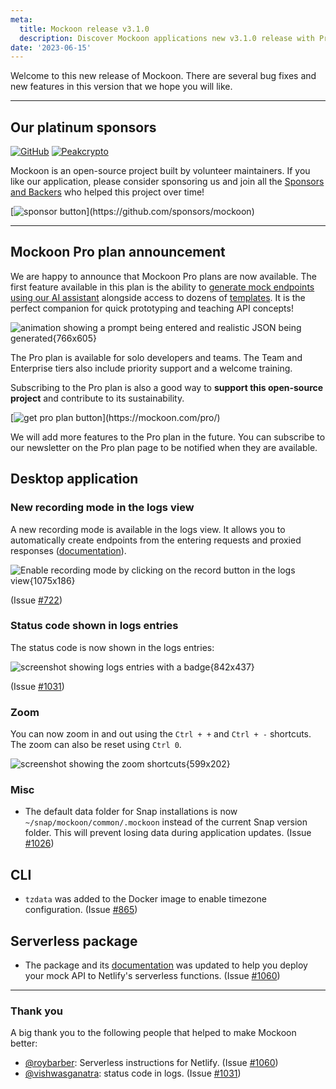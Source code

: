 ```yaml
---
meta:
  title: Mockoon release v3.1.0
  description: Discover Mockoon applications new v3.1.0 release with Pro plans announcement, new recording mode in the logs view, status code shown in logs entries, zoom and more.
date: '2023-06-15'
---
```


Welcome to this new release of Mockoon. There are several bug fixes and new features in this version that we hope you will like.

---

## Our platinum sponsors

[![GitHub](https://mockoon.com/images/sponsors/github.png)](https://github.blog/2023-04-12-github-accelerator-our-first-cohort-and-whats-next/)
[![Peakcrypto](https://mockoon.com/images/sponsors/peakcrypto.png)](https://www.peakcrypto.com/)

Mockoon is an open-source project built by volunteer maintainers. If you like our application, please consider sponsoring us and join all the [Sponsors and Backers](https://github.com/mockoon/mockoon/blob/main/backers.md) who helped this project over time!

[![sponsor button](https://mockoon.com/images/sponsor-btn-250.png?)](https://github.com/sponsors/mockoon)

---

## Mockoon Pro plan announcement

We are happy to announce that Mockoon Pro plans are now available. The first feature available in this plan is the ability to [generate mock endpoints using our AI assistant](https://mockoon.com/ai-powered-api-mocking/) alongside access to dozens of [templates](https://mockoon.com/templates/). It is the perfect companion for quick prototyping and teaching API concepts!

![animation showing a prompt being entered and realistic JSON being generated{766x605}](/images/releases/3.1.0/ai-generated-mock-api-endpoint.gif)

The Pro plan is available for solo developers and teams. The Team and Enterprise tiers also include priority support and a welcome training.

Subscribing to the Pro plan is also a good way to **support this open-source project** and contribute to its sustainability.

[![get pro plan button](https://mockoon.com/images/pro-btn-250.png?)](https://mockoon.com/pro/)

We will add more features to the Pro plan in the future. You can subscribe to our newsletter on the Pro plan page to be notified when they are available.

## Desktop application

### New recording mode in the logs view

A new recording mode is available in the logs view. It allows you to automatically create endpoints from the entering requests and proxied responses ([documentation](https://mockoon.com/docs/latest/logging-and-recording/auto-mocking-and-recording/)).

![Enable recording mode by clicking on the record button in the logs view{1075x186}](/images/releases/3.1.0/logs-recording.png)

(Issue [#722](https://github.com/mockoon/mockoon/issues/722))

### Status code shown in logs entries

The status code is now shown in the logs entries:

![screenshot showing logs entries with a badge{842x437}](/images/releases/3.1.0/status-code-badge-logs-entries.png)

(Issue [#1031](https://github.com/mockoon/mockoon/issues/1031))

### Zoom

You can now zoom in and out using the `Ctrl + +` and `Ctrl + -` shortcuts. The zoom can also be reset using `Ctrl 0`.

![screenshot showing the zoom shortcuts{599x202}](/images/releases/3.1.0/zoom-shortcuts.png)

### Misc

- The default data folder for Snap installations is now `~/snap/mockoon/common/.mockoon` instead of the current Snap version folder. This will prevent losing data during application updates. (Issue [#1026](https://github.com/mockoon/mockoon/issues/1026))

## CLI

- `tzdata` was added to the Docker image to enable timezone configuration. (Issue [#865](https://github.com/mockoon/mockoon/issues/865))

## Serverless package

- The package and its [documentation](https://github.com/mockoon/mockoon/blob/main/packages/serverless/README.md) was updated to help you deploy your mock API to Netlify's serverless functions. (Issue [#1060](https://github.com/mockoon/mockoon/pull/1060))

---

### Thank you

A big thank you to the following people that helped to make Mockoon better:

- [@roybarber](https://github.com/roybarber): Serverless instructions for Netlify. (Issue [#1060](https://github.com/mockoon/mockoon/pull/1060))
- [@vishwasganatra](https://github.com/vishwasganatra): status code in logs. (Issue [#1031](https://github.com/mockoon/mockoon/issues/1031))
